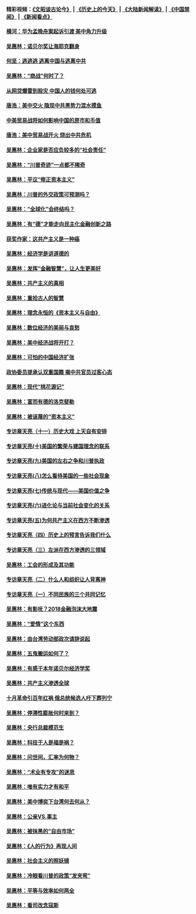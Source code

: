 #### 精彩视频：[《文昭谈古论今》](http://45.32.25.56/wenzhao) | [《历史上的今天》](http://45.32.25.56/today-in-history) | [《大陆新闻解读》](http://45.32.25.56/ntdtv-comedy) | [《中国禁闻》](http://45.32.25.56/ntdtv-news) | [《新闻看点》](http://45.32.25.56/news-insight) 

 #### [横河：华为孟晚舟案起诉引渡 美中角力升级](../pages/nsc423/n11027230.md?t=02100859) 

#### [吴惠林：诺贝尔奖让海耶克翻身](../pages/nsc423/n10890049.md?t=02100859) 

#### [何坚：逃逃逃 逃离中国与逃离中共](../pages/nsc423/n10592891.md?t=02100859) 

#### [吴惠林：“商战”何时了？](../pages/nsc423/n10573558.md?t=02100859) 

#### [从网贷爆雷到股灾 中国人的钱何处可逃](../pages/nsc423/n10572800.md?t=02100859) 

#### [唐浩：美中交火 隐现中共黑势力混水摸鱼](../pages/nsc423/n10544040.md?t=02100859) 

#### [中美贸易战将如何影响中国的房市和币值](../pages/nsc423/n10543697.md?t=02100859) 

#### [唐浩：美中贸易战开火 烧出中共危机](../pages/nsc423/n10540126.md?t=02100859) 

#### [吴惠林：企业家是否应负较多的“社会责任”](../pages/nsc423/n10535022.md?t=02100859) 

#### [吴惠林：“川普奇迹”一点都不稀奇](../pages/nsc423/n10512808.md?t=02100859) 

#### [吴惠林：平议“修正资本主义”](../pages/nsc423/n10495724.md?t=02100859) 

#### [吴惠林：川普的外交政策可预测吗？](../pages/nsc423/n10462387.md?t=02100859) 

#### [吴惠林：“全球化”会终结吗？](../pages/nsc423/n10452838.md?t=02100859) 

#### [吴惠林：有“德”才能走向民主化金融创新之路](../pages/nsc423/n10432292.md?t=02100859) 

#### [获奖作家：这共产主义是一种癌](../pages/nsc423/n10431541.md?t=02100859) 

#### [吴惠林：经济学是讲道德的](../pages/nsc423/n10398014.md?t=02100859) 

#### [吴惠林：发挥“金融智慧”，让人生更美好](../pages/nsc423/n10375019.md?t=02100859) 

#### [吴惠林：共产主义的真相](../pages/nsc423/n10351394.md?t=02100859) 

#### [吴惠林：重拾古人的智慧](../pages/nsc423/n10337691.md?t=02100859) 

#### [吴惠林：理念永恒的《资本主义与自由》](../pages/nsc423/n10316274.md?t=02100859) 

#### [吴惠林：数位经济的美丽与哀愁](../pages/nsc423/n10292946.md?t=02100859) 

#### [吴惠林：美中经济战将开打？](../pages/nsc423/n10258825.md?t=02100859) 

#### [吴惠林：可怕的中国经济扩张](../pages/nsc423/n10219147.md?t=02100859) 

#### [政协委员提承认双重国籍 揭中共官员过客心态](../pages/nsc423/n10208809.md?t=02100859) 

#### [吴惠林：现代“桃花源记”](../pages/nsc423/n10185234.md?t=02100859) 

#### [吴惠林：富而有德的洛克斐勒](../pages/nsc423/n10142264.md?t=02100859) 

#### [吴惠林：被诬蔑的“资本主义”](../pages/nsc423/n10124816.md?t=02100859) 

#### [专访章天亮（十一）历史大戏 上天自有安排](../pages/nsc423/n10094905.md?t=02100859) 

#### [专访章天亮(十)美国的繁荣与建国理念的联系](../pages/nsc423/n10094899.md?t=02100859) 

#### [专访章天亮(九)美国的左右之争和川普执政](../pages/nsc423/n10094889.md?t=02100859) 

#### [专访章天亮(八)怎么看待美国的一些社会现象](../pages/nsc423/n10094857.md?t=02100859) 

#### [专访章天亮(七)传统与现代——美国价值之争](../pages/nsc423/n10093140.md?t=02100859) 

#### [专访章天亮(六)进化论与当前社会变化的关系](../pages/nsc423/n10092036.md?t=02100859) 

#### [专访章天亮(五)为何共产主义在西方不断渗透](../pages/nsc423/n10083620.md?t=02100859) 

#### [专访章天亮（四）历史上的预言告诉我们什么](../pages/nsc423/n10083606.md?t=02100859) 

#### [专访章天亮（三）左派在西方渗透的三领域](../pages/nsc423/n10081115.md?t=02100859) 

#### [吴惠林：工会的形成及其功能](../pages/nsc423/n10080633.md?t=02100859) 

#### [专访章天亮（二）什么人和组织让人背离神](../pages/nsc423/n10076637.md?t=02100859) 

#### [专访章天亮（一）不同民族的三个共同记忆](../pages/nsc423/n10074188.md?t=02100859) 

#### [吴惠林：有影呒？2018金融泡沫大地震](../pages/nsc423/n10040534.md?t=02100859) 

#### [吴惠林：“爱情”这个东西](../pages/nsc423/n10019423.md?t=02100859) 

#### [吴惠林：由台湾劳动部政次请辞说起](../pages/nsc423/n9979679.md?t=02100859) 

#### [吴惠林：五鬼搬运如何了？](../pages/nsc423/n9925338.md?t=02100859) 

#### [吴惠林：有感于本年诺贝尔经济学奖](../pages/nsc423/n9871883.md?t=02100859) 

#### [吴惠林：共产主义渗透全球](../pages/nsc423/n9812748.md?t=02100859) 

#### [十月革命引百年红祸 俄总统候选人吁下葬列宁](../pages/nsc423/n9810182.md?t=02100859) 

#### [吴惠林：停滞性膨胀何时来到？](../pages/nsc423/n9764136.md?t=02100859) 

#### [吴惠林：央行总裁模范生](../pages/nsc423/n9728134.md?t=02100859) 

#### [吴惠林：科技于人是福是祸？](../pages/nsc423/n9672982.md?t=02100859) 

#### [吴惠林：问世间，汇率为何物？](../pages/nsc423/n9621788.md?t=02100859) 

#### [吴惠林：“术业有专攻”的迷思](../pages/nsc423/n9580363.md?t=02100859) 

#### [吴惠林：唯有实力才有和平](../pages/nsc423/n9529599.md?t=02100859) 

#### [吴惠林：美中博奕下台湾何去何从？](../pages/nsc423/n9483598.md?t=02100859) 

#### [吴惠林：公亲VS.事主](../pages/nsc423/n9425637.md?t=02100859) 

#### [吴惠林：被抹黑的“自由市场”](../pages/nsc423/n9351545.md?t=02100859) 

#### [吴惠林：《人的行为》再现人间](../pages/nsc423/n9296339.md?t=02100859) 

#### [吴惠林：社会主义的照妖镜](../pages/nsc423/n9243460.md?t=02100859) 

#### [吴惠林：冷眼看川普的政策“发夹弯”](../pages/nsc423/n9120684.md?t=02100859) 

#### [吴惠林：平等与效率如何两全](../pages/nsc423/n9075430.md?t=02100859) 

#### [吴惠林：看司改念寇斯](../pages/nsc423/n9024915.md?t=02100859) 

